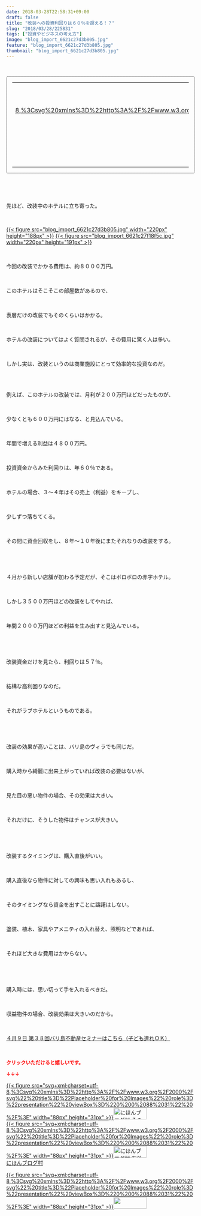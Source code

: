 ```yaml
---
date: 2018-03-28T22:58:31+09:00
draft: false
title: "改装への投資利回りは６０％を超える！？"
slug: "2018/03/28/225831"
tags: ["投資やビジネスの考え方"]
image: "blog_import_6621c27d3b805.jpg"
feature: "blog_import_6621c27d3b805.jpg"
thumbnail: "blog_import_6621c27d3b805.jpg"
---
```

<p> </p><div contenteditable="false" style="padding: 15px; border-radius: 4px; border: 1px dotted currentColor; border-image: none;"><table border="0" cellpadding="0" cellspacing="0" style="margin: 0px; table-layout: fixed;" width="100%">	<tbody width="100%">		<tr>			<td aligin="center" style="vertical-align: middle;" width="95"><span style="text-align: center; display: block;"><a href="affiliate.do?affiliateId=37079597" alt0="BlogAffiliate" target="_blank" rel="nofollow">{{< figure src="svg+xml;charset=utf-8,%3Csvg%20xmlns%3D%22http%3A%2F%2Fwww.w3.org%2F2000%2Fsvg%22%20title%3D%22Placeholder%20for%20Images%22%20role%3D%22presentation%22%20viewBox%3D%220%200%201%201%22%20%2F%3E"  >}}<noscript><img alt="稼げる人の常識、稼げない人の常識" border="0" data-img="affiliate" src="https://images-fe.ssl-images-amazon.com/images/I/51Ft8zEBpkL._SL160_.jpg" style="margin: 0px; vertical-align: middle; max-width: 95px;"></noscript></a></span></td>			<td style="line-height: 1.5; padding-left: 15px; vertical-align: middle;"><a href="affiliate.do?affiliateId=37079597" alt0="BlogAffiliate" target="_blank" rel="nofollow">稼げる人の常識、稼げない人の常識</a>			<div style="padding: 3px 0px;">1,200円</div>			<div style="font-size: 0.83em;">Amazon</div></td>		</tr>	</tbody></table></div><p> </p><p> </p><p>先ほど、改装中のホテルに立ち寄った。</p><p> </p><p><a href="blog_import_6621c27d3b805.jpg">{{< figure src="blog_import_6621c27d3b805.jpg" width="220px" height="188px" >}}</a> <a href="blog_import_6621c27f18f5c.jpg">{{< figure src="blog_import_6621c27f18f5c.jpg" width="220px" height="191px" >}}</a></p><p> </p><p>今回の改装でかかる費用は、約８０００万円。</p><p> </p><p>このホテルはそこそこの部屋数があるので、</p><p> </p><p>表層だけの改装でもそのくらいはかかる。</p><p> </p><p>ホテルの改装についてはよく質問されるが、その費用に驚く人は多い。</p><p> </p><p>しかし実は、改装というのは商業施設にとって効率的な投資なのだ。</p><p> </p><p><br/>例えば、このホテルの改装では、月利が２００万円ほどだったものが、</p><p> </p><p>少なくとも６００万円にはなる、と見込んでいる。</p><p> </p><p>年間で増える利益は４８００万円。</p><p> </p><p>投資資金からみた利回りは、年６０％である。</p><p> </p><p>ホテルの場合、３～４年はその売上（利益）をキープし、</p><p> </p><p>少しずつ落ちてくる。</p><p> </p><p>その間に資金回収をし、８年～１０年後にまたそれなりの改装をする。</p><p> </p><p> </p><p>４月から新しい店舗が加わる予定だが、そこはボロボロの赤字ホテル。</p><p> </p><p>しかし３５００万円ほどの改装をしてやれば、</p><p> </p><p>年間２０００万円ほどの利益を生み出すと見込んでいる。</p><p> </p><p> </p><p>改装資金だけを見たら、利回りは５７％。</p><p> </p><p>結構な高利回りなのだ。</p><p> </p><p>それがラブホテルというものである。</p><p> </p><p> </p><p>改装の効果が高いことは、バリ島のヴィラでも同じだ。</p><p> </p><p>購入時から綺麗に出来上がっていれば改装の必要はないが、</p><p> </p><p>見た目の悪い物件の場合、その効果は大きい。</p><p> </p><p>それだけに、そうした物件はチャンスが大きい。</p><p> </p><p> </p><p>改装するタイミングは、購入直後がいい。</p><p> </p><p>購入直後なら物件に対しての興味も思い入れもあるし、</p><p> </p><p>そのタイミングなら資金を出すことに躊躇はしない。</p><p> </p><p>塗装、植木、家具やアメニティの入れ替え、照明などであれば、</p><p> </p><p>それほど大きな費用はかからない。</p><p> </p><p> </p><p>購入時には、思い切って手を入れるべきだ。</p><p> </p><p>収益物件の場合、改装効果は大きいのだから。</p><p> </p><p><span style="text-decoration: underline;"><a href="iin.co.jp" target="_blank">４月９日 第３８回バリ島不動産セミナーはこちら（子ども連れＯＫ）</a></span></p><p> </p><p><font color="#ff0000" size="2"><strong>クリックいただけると嬉しいです。</strong></font></p><p><font color="#ff0000" size="2"><strong>↓↓↓</strong></font></p><p><a href="ranking.html?p_cid=01260127" id="&amp;blogmura_banner" target="_blank">{{< figure src="svg+xml;charset=utf-8,%3Csvg%20xmlns%3D%22http%3A%2F%2Fwww.w3.org%2F2000%2Fsvg%22%20title%3D%22Placeholder%20for%20Images%22%20role%3D%22presentation%22%20viewBox%3D%220%200%2088%2031%22%20%2F%3E" width="88px" height="31px" >}}<noscript><img alt="にほんブログ村 その他生活ブログ 不動産投資へ" border="0" height="31" src="https://img-proxy.blog-video.jp/images?url=http%3A%2F%2Flife.blogmura.com%2Fhudousantoushi%2Fimg%2Fhudousantoushi88_31.gif" width="88"></noscript></a><br/><a href="ranking.html?p_cid=01260127" target="_blank">{{< figure src="svg+xml;charset=utf-8,%3Csvg%20xmlns%3D%22http%3A%2F%2Fwww.w3.org%2F2000%2Fsvg%22%20title%3D%22Placeholder%20for%20Images%22%20role%3D%22presentation%22%20viewBox%3D%220%200%2088%2031%22%20%2F%3E" width="88px" height="31px" >}}<noscript><img alt="にほんブログ村 海外生活ブログ バリ島情報へ" border="0" height="31" src="https://img-proxy.blog-video.jp/images?url=http%3A%2F%2Foverseas.blogmura.com%2Fbali%2Fimg%2Fbali88_31.gif" width="88"></noscript></a><br/><a href="ranking.html?p_cid=01260127" target="_blank">にほんブログ村</a></p><p><a href="link.php?1804582" title="人気ブログランキングへ">{{< figure src="svg+xml;charset=utf-8,%3Csvg%20xmlns%3D%22http%3A%2F%2Fwww.w3.org%2F2000%2Fsvg%22%20title%3D%22Placeholder%20for%20Images%22%20role%3D%22presentation%22%20viewBox%3D%220%200%2088%2031%22%20%2F%3E" width="88px" height="31px" >}}<noscript><img border="0" height="31" src="https://blog.with2.net/img/banner/banner_22.gif" width="88"></noscript></a></p><p> </p>


